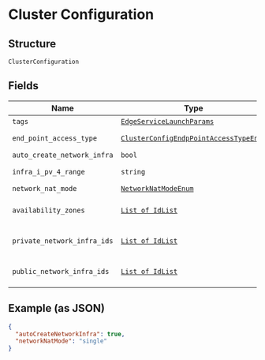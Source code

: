 
# Cluster Configuration

## Structure

`ClusterConfiguration`

## Fields

| Name | Type | Tags | Description |
|  --- | --- | --- | --- |
| `tags` | [`EdgeServiceLaunchParams`](../../doc/models/edge-service-launch-params.md) | Optional | - |
| `end_point_access_type` | [`ClusterConfigEndpPointAccessTypeEnum`](../../doc/models/cluster-config-endp-point-access-type-enum.md) | Optional | **Default**: `'privateAccess'` |
| `auto_create_network_infra` | `bool` | Optional | **Default**: `True` |
| `infra_i_pv_4_range` | `string` | Optional | **Default**: `'192.168.0.0/16'` |
| `network_nat_mode` | [`NetworkNatModeEnum`](../../doc/models/network-nat-mode-enum.md) | Optional | **Default**: `'single'` |
| `availability_zones` | [`List of IdList`](../../doc/models/id-list.md) | Optional | **Constraints**: *Maximum Items*: `100` |
| `private_network_infra_ids` | [`List of IdList`](../../doc/models/id-list.md) | Optional | **Constraints**: *Maximum Items*: `100` |
| `public_network_infra_ids` | [`List of IdList`](../../doc/models/id-list.md) | Optional | **Constraints**: *Maximum Items*: `100` |

## Example (as JSON)

```json
{
  "autoCreateNetworkInfra": true,
  "networkNatMode": "single"
}
```

